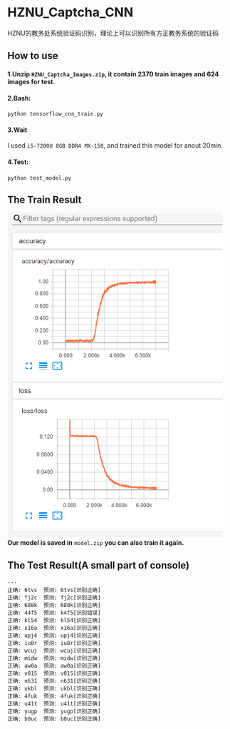 # HZNU_Captcha_CNN
HZNU的教务处系统验证码识别，理论上可以识别所有方正教务系统的验证码

## How to use
#### 1.Unzip `HZNU_Captcha_Images.zip`, it contain 2370 train images and 624 images for test.   
#### 2.Bash:   
```
python tensorflow_cnn_train.py
```
#### 3.Wait
I used `i5-7200U 8GB DDR4 MX-150`, and trained this model for anout 20min.
#### 4.Test:   
```
python test_model.py
```
## The Train Result
![ So we got nearly 100% accuracy](https://github.com/HytonightYX/HZNU_Captcha_CNN/blob/master/Tensorboard_res.png)    
**Our model is saved in** `model.zip` **you can also train it again.**
## The Test Result(A small part of console)
```
···
正确: 6tvs  预测: 6tvs[识别正确]
正确: fj2c  预测: fj2c[识别正确]
正确: 688k  预测: 688k[识别正确]
正确: 44f5  预测: k4f5[识别错误]
正确: kl54  预测: kl54[识别正确]
正确: x16a  预测: x16a[识别正确]
正确: upj4  预测: upj4[识别正确]
正确: iu8r  预测: iu8r[识别正确]
正确: wcuj  预测: wcuj[识别正确]
正确: midw  预测: midw[识别正确]
正确: aw0a  预测: aw0a[识别正确]
正确: v015  预测: v015[识别正确]
正确: n631  预测: n631[识别正确]
正确: ukbl  预测: ukbl[识别正确]
正确: 4fuk  预测: 4fuk[识别正确]
正确: u41t  预测: u41t[识别正确]
正确: yugp  预测: yugp[识别正确]
正确: b0uc  预测: b0uc[识别正确]
```
